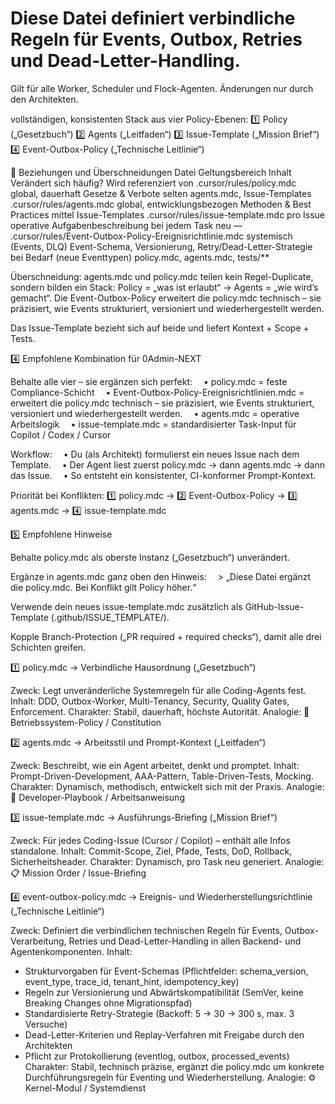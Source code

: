# Diese Datei definiert verbindliche Regeln für Events, Outbox, Retries und Dead-Letter-Handling.
Gilt für alle Worker, Scheduler und Flock-Agenten. Änderungen nur durch den Architekten.

vollständigen, konsistenten Stack aus vier Policy-Ebenen:
1️⃣ Policy („Gesetzbuch“)
2️⃣ Agents („Leitfaden“)
3️⃣ Issue-Template („Mission Brief“)
4️⃣ Event-Outbox-Policy („Technische Leitlinie“)

🔄 Beziehungen und Überschneidungen
Datei	Geltungsbereich	Inhalt	Verändert sich häufig?	Wird referenziert von
.cursor/rules/policy.mdc	global, dauerhaft	Gesetze & Verbote	selten	agents.mdc, Issue-Templates
.cursor/rules/agents.mdc	global, entwicklungsbezogen	Methoden & Best Practices	mittel	Issue-Templates
.cursor/rules/issue-template.mdc	pro Issue	operative Aufgabenbeschreibung	bei jedem Task neu	—
.cursor/rules/Event-Outbox-Policy-Ereignisrichtlinie.mdc	systemisch (Events, DLQ)	Event-Schema, Versionierung, Retry/Dead-Letter-Strategie	bei Bedarf (neue Eventtypen)	policy.mdc, agents.mdc, tests/**

Überschneidung:
agents.mdc und policy.mdc teilen kein Regel-Duplicate, sondern bilden ein Stack:
Policy = „was ist erlaubt“ → Agents = „wie wird’s gemacht“.
Die Event-Outbox-Policy erweitert die policy.mdc technisch – sie präzisiert, wie Events strukturiert, versioniert und wiederhergestellt werden.

Das Issue-Template bezieht sich auf beide und liefert Kontext + Scope + Tests.

4️⃣ Empfohlene Kombination für 0Admin-NEXT

Behalte alle vier – sie ergänzen sich perfekt:
 • policy.mdc = feste Compliance-Schicht
 • Event-Outbox-Policy-Ereignisrichtlinien.mdc = erweitert die policy.mdc technisch – sie präzisiert, wie Events strukturiert, versioniert und wiederhergestellt werden.
 • agents.mdc = operative Arbeitslogik
 • issue-template.mdc = standardisierter Task-Input für Copilot / Codex / Cursor


Workflow:
 • Du (als Architekt) formulierst ein neues Issue nach dem Template.
 • Der Agent liest zuerst policy.mdc → dann agents.mdc → dann das Issue.
 • So entsteht ein konsistenter, CI-konformer Prompt-Kontext.

Priorität bei Konflikten:
1️⃣ policy.mdc → 2️⃣ Event-Outbox-Policy → 3️⃣ agents.mdc → 4️⃣ issue-template.mdc

5️⃣ Empfohlene Hinweise

Behalte policy.mdc als oberste Instanz („Gesetzbuch“) unverändert.

Ergänze in agents.mdc ganz oben den Hinweis:
 > „Diese Datei ergänzt die policy.mdc. Bei Konflikt gilt Policy höher.“

Verwende dein neues issue-template.mdc zusätzlich als GitHub-Issue-Template (.github/ISSUE_TEMPLATE/).

Kopple Branch-Protection („PR required + required checks“), damit alle drei Schichten greifen.

1️⃣ policy.mdc → Verbindliche Hausordnung („Gesetzbuch“)

Zweck: Legt unveränderliche Systemregeln für alle Coding-Agents fest.
Inhalt: DDD, Outbox-Worker, Multi-Tenancy, Security, Quality Gates, Enforcement.
Charakter: Stabil, dauerhaft, höchste Autorität.
Analogie: 🧱 Betriebssystem-Policy / Constitution

2️⃣ agents.mdc → Arbeitsstil und Prompt-Kontext („Leitfaden“)

Zweck: Beschreibt, wie ein Agent arbeitet, denkt und promptet.
Inhalt: Prompt-Driven-Development, AAA-Pattern, Table-Driven-Tests, Mocking.
Charakter: Dynamisch, methodisch, entwickelt sich mit der Praxis.
Analogie: 🧩 Developer-Playbook / Arbeitsanweisung

3️⃣ issue-template.mdc → Ausführungs-Briefing („Mission Brief“)

Zweck: Für jedes Coding-Issue (Cursor / Copilot) – enthält alle Infos standalone.
Inhalt: Commit-Scope, Ziel, Pfade, Tests, DoD, Rollback, Sicherheitsheader.
Charakter: Dynamisch, pro Task neu generiert.
Analogie: 📋 Mission Order / Issue-Briefing

4️⃣ event-outbox-policy.mdc → Ereignis- und Wiederherstellungsrichtlinie („Technische Leitlinie“)

Zweck: Definiert die verbindlichen technischen Regeln für Events, Outbox-Verarbeitung, Retries und Dead-Letter-Handling in allen Backend- und Agentenkomponenten.
Inhalt: 
- Strukturvorgaben für Event-Schemas (Pflichtfelder: schema_version, event_type, trace_id, tenant_hint, idempotency_key)
- Regeln zur Versionierung und Abwärtskompatibilität (SemVer, keine Breaking Changes ohne Migrationspfad)
- Standardisierte Retry-Strategie (Backoff: 5 → 30 → 300 s, max. 3 Versuche)
- Dead-Letter-Kriterien und Replay-Verfahren mit Freigabe durch den Architekten
- Pflicht zur Protokollierung (eventlog, outbox, processed_events)
Charakter: Stabil, technisch präzise, ergänzt die policy.mdc um konkrete Durchführungsregeln für Eventing und Wiederherstellung.
Analogie: ⚙️ Kernel-Modul / Systemdienst


